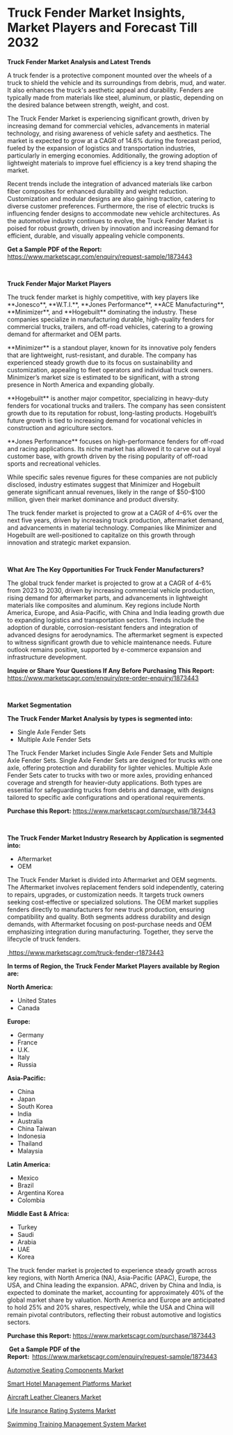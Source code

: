 <p><h1>Truck Fender Market Insights, Market Players and Forecast Till 2032</h1></p><p><strong>Truck Fender Market Analysis and Latest Trends</strong></p>
<p><p>A truck fender is a protective component mounted over the wheels of a truck to shield the vehicle and its surroundings from debris, mud, and water. It also enhances the truck's aesthetic appeal and durability. Fenders are typically made from materials like steel, aluminum, or plastic, depending on the desired balance between strength, weight, and cost.</p><p>The Truck Fender Market is experiencing significant growth, driven by increasing demand for commercial vehicles, advancements in material technology, and rising awareness of vehicle safety and aesthetics. The market is expected to grow at a CAGR of 14.6% during the forecast period, fueled by the expansion of logistics and transportation industries, particularly in emerging economies. Additionally, the growing adoption of lightweight materials to improve fuel efficiency is a key trend shaping the market.</p><p>Recent trends include the integration of advanced materials like carbon fiber composites for enhanced durability and weight reduction. Customization and modular designs are also gaining traction, catering to diverse customer preferences. Furthermore, the rise of electric trucks is influencing fender designs to accommodate new vehicle architectures. As the automotive industry continues to evolve, the Truck Fender Market is poised for robust growth, driven by innovation and increasing demand for efficient, durable, and visually appealing vehicle components.</p></p>
<p><strong>Get a Sample PDF of the Report:&nbsp;</strong> <a href="https://www.marketscagr.com/enquiry/request-sample/1873443?utm_campaign=2014&utm_medium=2&utm_source=Github&utm_content=ia&utm_term=21012025&utm_id=truck-fender">https://www.marketscagr.com/enquiry/request-sample/1873443</a></p>
<p>&nbsp;</p>
<p><strong>Truck Fender Major Market Players</strong></p>
<p><p>The truck fender market is highly competitive, with key players like **Jonesco**, **W.T.I.**, **Jones Performance**, **ACE Manufacturing**, **Minimizer**, and **Hogebuilt** dominating the industry. These companies specialize in manufacturing durable, high-quality fenders for commercial trucks, trailers, and off-road vehicles, catering to a growing demand for aftermarket and OEM parts.</p><p>**Minimizer** is a standout player, known for its innovative poly fenders that are lightweight, rust-resistant, and durable. The company has experienced steady growth due to its focus on sustainability and customization, appealing to fleet operators and individual truck owners. Minimizer’s market size is estimated to be significant, with a strong presence in North America and expanding globally.</p><p>**Hogebuilt** is another major competitor, specializing in heavy-duty fenders for vocational trucks and trailers. The company has seen consistent growth due to its reputation for robust, long-lasting products. Hogebuilt’s future growth is tied to increasing demand for vocational vehicles in construction and agriculture sectors.</p><p>**Jones Performance** focuses on high-performance fenders for off-road and racing applications. Its niche market has allowed it to carve out a loyal customer base, with growth driven by the rising popularity of off-road sports and recreational vehicles.</p><p>While specific sales revenue figures for these companies are not publicly disclosed, industry estimates suggest that Minimizer and Hogebuilt generate significant annual revenues, likely in the range of $50–$100 million, given their market dominance and product diversity.</p><p>The truck fender market is projected to grow at a CAGR of 4–6% over the next five years, driven by increasing truck production, aftermarket demand, and advancements in material technology. Companies like Minimizer and Hogebuilt are well-positioned to capitalize on this growth through innovation and strategic market expansion.</p></p>
<p>&nbsp;</p>
<p><strong>What Are The Key Opportunities For Truck Fender Manufacturers?</strong></p>
<p><p>The global truck fender market is projected to grow at a CAGR of 4-6% from 2023 to 2030, driven by increasing commercial vehicle production, rising demand for aftermarket parts, and advancements in lightweight materials like composites and aluminum. Key regions include North America, Europe, and Asia-Pacific, with China and India leading growth due to expanding logistics and transportation sectors. Trends include the adoption of durable, corrosion-resistant fenders and integration of advanced designs for aerodynamics. The aftermarket segment is expected to witness significant growth due to vehicle maintenance needs. Future outlook remains positive, supported by e-commerce expansion and infrastructure development.</p></p>
<p><strong>Inquire or Share Your Questions If Any Before Purchasing This Report:</strong> <a href="https://www.marketscagr.com/enquiry/pre-order-enquiry/1873443?utm_campaign=2014&utm_medium=2&utm_source=Github&utm_content=ia&utm_term=21012025&utm_id=truck-fender">https://www.marketscagr.com/enquiry/pre-order-enquiry/1873443</a></p>
<p>&nbsp;</p>
<p><strong>Market Segmentation</strong></p>
<p><strong>The Truck Fender Market Analysis by types is segmented into:</strong></p>
<p><ul><li>Single Axle Fender Sets</li><li>Multiple Axle Fender Sets</li></ul></p>
<p><p>The Truck Fender Market includes Single Axle Fender Sets and Multiple Axle Fender Sets. Single Axle Fender Sets are designed for trucks with one axle, offering protection and durability for lighter vehicles. Multiple Axle Fender Sets cater to trucks with two or more axles, providing enhanced coverage and strength for heavier-duty applications. Both types are essential for safeguarding trucks from debris and damage, with designs tailored to specific axle configurations and operational requirements.</p></p>
<p><strong>Purchase this Report:&nbsp;</strong><a href="https://www.marketscagr.com/purchase/1873443?utm_campaign=2014&utm_medium=2&utm_source=Github&utm_content=ia&utm_term=21012025&utm_id=truck-fender">https://www.marketscagr.com/purchase/1873443</a></p>
<p>&nbsp;</p>
<p><strong>The Truck Fender Market Industry Research by Application is segmented into:</strong></p>
<p><ul><li>Aftermarket</li><li>OEM</li></ul></p>
<p><p>The Truck Fender Market is divided into Aftermarket and OEM segments. The Aftermarket involves replacement fenders sold independently, catering to repairs, upgrades, or customization needs. It targets truck owners seeking cost-effective or specialized solutions. The OEM market supplies fenders directly to manufacturers for new truck production, ensuring compatibility and quality. Both segments address durability and design demands, with Aftermarket focusing on post-purchase needs and OEM emphasizing integration during manufacturing. Together, they serve the lifecycle of truck fenders.</p></p>
<p><a href="https://www.marketscagr.com/truck-fender-r1873443?utm_campaign=2014&utm_medium=2&utm_source=Github&utm_content=ia&utm_term=21012025&utm_id=truck-fender">&nbsp;https://www.marketscagr.com/truck-fender-r1873443</a></p>
<p><strong>In terms of Region, the Truck Fender Market Players available by Region are:</strong></p>
<p>
    <p> <strong> North America: </strong>
        <ul>
            <li>United States</li>
            <li>Canada</li>
        </ul>
        </p> 
    <p> <strong> Europe: </strong>
        <ul>
            <li>Germany</li>
            <li>France</li>
            <li>U.K.</li>
            <li>Italy</li>
            <li>Russia</li>
        </ul>
        </p> 
    <p> <strong> Asia-Pacific: </strong>
        <ul>
            <li>China</li>
            <li>Japan</li>
            <li>South Korea</li>
            <li>India</li>
            <li>Australia</li>
            <li>China Taiwan</li>
            <li>Indonesia</li>
            <li>Thailand</li>
            <li>Malaysia</li>
        </ul>
        </p> 
    <p> <strong> Latin America: </strong>
        <ul>
            <li>Mexico</li>
            <li>Brazil</li>
            <li>Argentina Korea</li>
            <li>Colombia</li>
        </ul>
        </p> 
    <p> <strong> Middle East & Africa: </strong>
        <ul>
            <li>Turkey</li>
            <li>Saudi</li>
            <li>Arabia</li>
            <li>UAE</li>
            <li>Korea</li>
        </ul>
    </p>
    </p>
<p><p>The truck fender market is projected to experience steady growth across key regions, with North America (NA), Asia-Pacific (APAC), Europe, the USA, and China leading the expansion. APAC, driven by China and India, is expected to dominate the market, accounting for approximately 40% of the global market share by valuation. North America and Europe are anticipated to hold 25% and 20% shares, respectively, while the USA and China will remain pivotal contributors, reflecting their robust automotive and logistics sectors.</p></p>
<p><strong>Purchase this Report: </strong><a href="https://www.marketscagr.com/purchase/1873443?utm_campaign=2014&utm_medium=2&utm_source=Github&utm_content=ia&utm_term=21012025&utm_id=truck-fender">https://www.marketscagr.com/purchase/1873443</a></p>
<p>&nbsp;<strong>Get a Sample PDF of the Report:&nbsp;&nbsp;</strong><a href="https://www.marketscagr.com/enquiry/request-sample/1873443?utm_campaign=2014&utm_medium=2&utm_source=Github&utm_content=ia&utm_term=21012025&utm_id=truck-fender">https://www.marketscagr.com/enquiry/request-sample/1873443</a></p>
<p><strong></strong></p>
<p><p><a href="https://github.com/YashRP12/Market-Research-Report-List-7/blob/main/automotive-seating-components-market.md?utm_campaign=2014&utm_medium=2&utm_source=Github&utm_content=ia&utm_term=21012025&utm_id=truck-fender">Automotive Seating Components Market</a></p><p><a href="https://www.linkedin.com/pulse/forecast-report-smart-hotel-management-platforms-industry-s1frc?utm_campaign=2014&utm_medium=2&utm_source=Github&utm_content=ia&utm_term=21012025&utm_id=truck-fender">Smart Hotel Management Platforms Market</a></p><p><a href="https://www.linkedin.com/pulse/aircraft-leather-cleaners-market-dynamics-future-growth-tnoue?utm_campaign=2014&utm_medium=2&utm_source=Github&utm_content=ia&utm_term=21012025&utm_id=truck-fender">Aircraft Leather Cleaners Market</a></p><p><a href="https://www.linkedin.com/pulse/life-insurance-rating-systems-market-share-analysis-62-cagr-wf5ze?utm_campaign=2014&utm_medium=2&utm_source=Github&utm_content=ia&utm_term=21012025&utm_id=truck-fender">Life Insurance Rating Systems Market</a></p><p><a href="https://www.linkedin.com/pulse/swimming-training-management-system-market-size-forecasted-gottc?utm_campaign=2014&utm_medium=2&utm_source=Github&utm_content=ia&utm_term=21012025&utm_id=truck-fender">Swimming Training Management System Market</a></p></p>